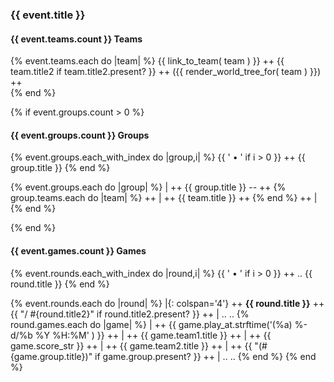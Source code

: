 
### {{ event.title }}


#### {{ event.teams.count }} Teams


{% event.teams.each do |team| %}
  {{ link_to_team( team ) }}  ++
  {{ team.title2  if team.title2.present? }}  ++
  ({{ render_world_tree_for( team ) }})  ++
  <br>
{% end %}



{% if event.groups.count > 0 %}

#### {{ event.groups.count }} Groups

{% event.groups.each_with_index do |group,i| %}
     {{ ' • ' if i > 0 }}  ++
     {{ group.title }}
{% end %}


{% event.groups.each do |group| %}
| ++
  {{ group.title }} -- ++
  {% group.teams.each do |team| %} ++ 
    | ++
    {{ team.title }} ++ 
  {% end %} ++
|
{% end %}

{% end %} <!-- if event.groups.count > 0 -->



#### {{ event.games.count }} Games

{% event.rounds.each_with_index do |round,i| %}
  {{ ' • ' if i > 0 }}  ++
  .. <!-- fix: escape round starting w/ 1. -> gets turned into a list -->
  {{ round.title }}
{% end %}



{% event.rounds.each do |round| %}
|{: colspan='4'} ++ 
   **{{ round.title }}** ++
   {{ "/ #{round.title2}" if round.title2.present? }} ++
|
.. <!-- new row -->
..
  {% round.games.each do |game| %}
  | ++
     {{ game.play_at.strftime('(%a) %-d/%b %Y %H:%M' ) }}  ++
  | ++
     {{ game.team1.title }}  ++
  | ++
     {{ game.score_str }}  ++
  | ++
     {{ game.team2.title }}   ++
  | ++
  {{ "(#{game.group.title})" if game.group.present? }}   ++
|
.. <!-- new row -->
..
  {% end %}
{% end %}
